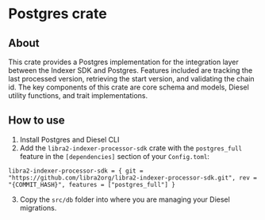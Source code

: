 # Postgres crate

## About 
This crate provides a Postgres implementation for the integration layer between the Indexer SDK and Postgres. Features included are tracking the last processed version, retrieving the start version, and validating the chain id. The key components of this crate are core schema and models, Diesel utility functions, and trait implementations. 

## How to use
1. Install Postgres and Diesel CLI
2. Add the `libra2-indexer-processor-sdk` crate with the `postgres_full` feature in the `[dependencies]` section of your `Config.toml`:
```
libra2-indexer-processor-sdk = { git = "https://github.com/libra2org/libra2-indexer-processor-sdk.git", rev = "{COMMIT_HASH}", features = ["postgres_full"] }
```
3. Copy the `src/db` folder into where you are managing your Diesel migrations.